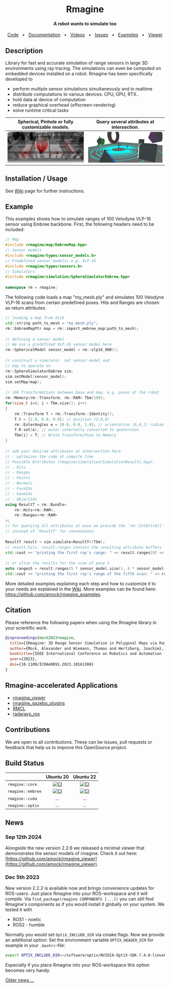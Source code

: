 <div align="center">
<h1>
Rmagine
</h1>
<h4 align="center">A robot wants to simulate too</h4>
</div>

<div align="center">
  <a href="https://github.com/uos/rmagine">Code</a>
  <span>&nbsp;&nbsp;•&nbsp;&nbsp;</span>
  <a href="https://github.com/uos/rmagine/wiki">Documentation</a>
  <span>&nbsp;&nbsp;•&nbsp;&nbsp;</span>
  <a href="https://youtube.com/playlist?list=PL9wBuzh6ev07faQ13tXH9mhL5Wk6r34JM">Videos</a>
  <span>&nbsp;&nbsp;•&nbsp;&nbsp;</span>
  <a href="https://github.com/uos/rmagine/issues">Issues</a>
  <span>&nbsp;&nbsp;•&nbsp;&nbsp;</span>
  <a href="https://github.com/amock/rmagine_examples">Examples</a>
  <span>&nbsp;&nbsp;•&nbsp;&nbsp;</span>
  <a href="https://github.com/amock/rmagine_viewer">Viewer</a>
  <br />
</div>

## Description

Library for fast and accurate simulation of range sensors in large 3D environments using ray tracing. 
The simulations can even be computed on embedded devices installed on a robot. 
Rmagine has been specifically developed to

- perform multiple sensor simulations simultaneously and in realtime
- distribute computations to various devices: CPU, GPU, RTX..
- hold data at device of computation
- reduce graphical overhead (offscreen-rendering)
- solve runtime critical tasks


| Spherical, Pinhole or fully customizable models. | Query several attributes at intersection. |
|:----:|:----:|
|  ![rmagine_models_3d](dat/doc/sensor_models_3d.png) |   ![rmagine_attributes](dat/doc/simulation_attributes.png)   |

## Installation / Usage

See [Wiki](https://github.com/uos/rmagine/wiki) page for further instructions.

## Example

This examples shows how to simulate ranges of 100 Velodyne VLP-16 sensor using Embree backbone. First, the following headers need to be included:

```c++
// Map
#include <rmagine/map/EmbreeMap.hpp>
// Sensor models
#include <rmagine/types/sensor_models.h>
// Predefined sensor models: e.g. VLP-16
#include <rmagine/types/sensors.h>
// Simulators
#include <rmagine/simulation/SphereSimulatorEmbree.hpp>

namespace rm = rmagine;
```

The following code loads a map "my_mesh.ply" and simulates 100 Velodyne VLP-16 scans from certain predefined poses. Hits and Ranges are chosen as return attributes.

```c++
// loading a map from disk
std::string path_to_mesh = "my_mesh.ply";
rm::EmbreeMapPtr map = rm::import_embree_map(path_to_mesh);

// defining a sensor model
// We use a predefined VLP-16 sensor model here
rm::SphericalModel sensor_model = rm::vlp16_900();

// construct a simulator. set sensor model and 
// map to operate on
rm::SphereSimulatorEmbree sim;
sim.setModel(sensor_model);
sim.setMap(map);

// 100 Transformations between base and map. e.g. poses of the robot
rm::Memory<rm::Transform, rm::RAM> Tbm(100);
for(size_t i=0; i < Tbm.size(); i++)
{
    rm::Transform T = rm::Transform::Identity();
    T.t = {2.0, 0.0, 0.0}; // position (2,0,0)
    rm::EulerAngles e = {0.0, 0.0, 1.0}; // orientation (0,0,1) radian - as euler angles
    T.R.set(e); // euler internally converted to quaternion
    Tbm[i] = T; // Write Transform/Pose to Memory
}

// add your desired attributes at intersection here
// - optimizes the code at compile time
// Possible Attributes (rmagine/simulation/SimulationResults.hpp):
// - Hits
// - Ranges
// - Points
// - Normals
// - FaceIds
// - GeomIds
// - ObjectIds
using ResultT = rm::Bundle<
    rm::Hits<rm::RAM>, 
    rm::Ranges<rm::RAM>
>;
// for querying all attributes at once we provide the 'rm::IntAttrAll'-type 
// instead of 'ResultT' for convenience

ResultT result = sim.simulate<ResultT>(Tbm);
// result.hits, result.ranges contain the resulting attribute buffers
std::cout << "printing the first ray's range: " << result.ranges[0] << std::endl;

// or slice the results for the scan of pose 5
auto ranges5 = result.ranges(5 * sensor_model.size(), 6 * sensor_model.size());
std::cout << "printing the first ray's range of the fifth scan: " << ranges5[0] << std::endl;
```

More detailed examples explaining each step and how to customize it to your needs are explained in the [Wiki](https://github.com/uos/rmagine/wiki). More examples can be found here: https://github.com/amock/rmagine_examples.

## Citation

Please reference the following papers when using the Rmagine library in your scientific work.

```bib
@inproceedings{mock2023rmagine,
  title={{Rmagine: 3D Range Sensor Simulation in Polygonal Maps via Ray Tracing for Embedded Hardware on Mobile Robots}}, 
  author={Mock, Alexander and Wiemann, Thomas and Hertzberg, Joachim},
  booktitle={IEEE International Conference on Robotics and Automation (ICRA)}, 
  year={2023},
  doi={10.1109/ICRA48891.2023.10161388}
}
```

## Rmagine-accelerated Applications
- [rmagine_viewer](https://github.com/amock/rmagine_viewer)
- [rmagine_gazebo_plugins](https://github.com/uos/rmagine_gazebo_plugins)
- [RMCL](https://github.com/uos/rmcl)
- [radarays_ros](https://github.com/uos/radarays_ros)


## Contributions

We are open to all contributions. These can be issues, pull requests or feedback that help us to improve this OpenSource project.

## Build Status

|                   | Ubuntu 20 | Ubuntu 22 |
|-------------------|:---------:|:---------:|
| `rmagine::core`   | [![CI](https://github.com/uos/rmagine/workflows/core-ubu20/badge.svg)](https://github.com/uos/rmagine/actions/workflows/core-ubu20.yml) | [![CI](https://github.com/uos/rmagine/workflows/core-ubu22/badge.svg)](https://github.com/uos/rmagine/actions/workflows/core-ubu22.yml) |
| `rmagine::embree` | [![CI](https://github.com/uos/rmagine/workflows/embree-ubu20/badge.svg)](https://github.com/uos/rmagine/actions/workflows/embree-ubu20.yml) | [![CI](https://github.com/uos/rmagine/workflows/embree-ubu22/badge.svg)](https://github.com/uos/rmagine/actions/workflows/embree-ubu22.yml) |
| `rmagine::cuda`   | ... | ... |
| `rmagine::optix`  | ... | ... |

## News

### Sep 12th 2024

Alongside the new version 2.2.6 we released a minimal viewer that demonstrates the sensor models of rmagine. Check it out here: [https://github.com/amock/rmagine_viewer](https://github.com/amock/rmagine_viewer).

### Dec 5th 2023

New version 2.2.2 is available now and brings convenience updates for ROS-users. Just place Rmagine into your ROS-workspace and it will compile. Via `find_package(rmagine COMPONENTS [...])` you can still find Rmagine's components as if you would install it globally on your system. We tested it with 
- ROS1 - noetic
- ROS2 - humble

Normally you would set `OptiX_INCLUDE_DIR` via cmake flags. Now we provide an additional option: Set the environment variable `OPTIX_HEADER_DIR` for example in your `.bashrc`-file:

```bash
export OPTIX_INCLUDE_DIR=~/software/optix/NVIDIA-OptiX-SDK-7.4.0-linux64-x86_64/include
```

Especially if you place Rmagine into your ROS-workspace this option becomes very handy.

[Older news ...](https://github.com/uos/rmagine/wiki/Extra-News)

